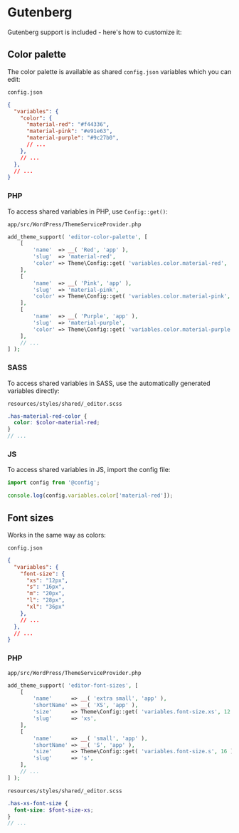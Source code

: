 # Gutenberg

Gutenberg support is included - here's how to customize it:

## Color palette

The color palette is available as shared `config.json` variables which you can edit:

`config.json`
```json
{
  "variables": {
    "color": {
      "material-red": "#f44336",
      "material-pink": "#e91e63",
      "material-purple": "#9c27b0",
      // ...
    },
    // ...
  },
  // ...
}
```

### PHP

To access shared variables in PHP, use `Config::get()`:

`app/src/WordPress/ThemeServiceProvider.php`
```php
add_theme_support( 'editor-color-palette', [
	[
		'name'  => __( 'Red', 'app' ),
		'slug'  => 'material-red',
		'color' => Theme\Config::get( 'variables.color.material-red', '#000000' ),
	],
	[
		'name'  => __( 'Pink', 'app' ),
		'slug'  => 'material-pink',
		'color' => Theme\Config::get( 'variables.color.material-pink', '#000000' ),
	],
	[
		'name'  => __( 'Purple', 'app' ),
		'slug'  => 'material-purple',
		'color' => Theme\Config::get( 'variables.color.material-purple', '#000000' ),
	],
	// ...
] );
```

### SASS

To access shared variables in SASS, use the automatically generated variables directly:

`resources/styles/shared/_editor.scss`
```scss
.has-material-red-color {
  color: $color-material-red;
}
// ...
```

### JS

To access shared variables in JS, import the config file:
```js
import config from '@config';

console.log(config.variables.color['material-red']);
```

## Font sizes

Works in the same way as colors:

`config.json`
```json
{
  "variables": {
    "font-size": {
      "xs": "12px",
      "s": "16px",
      "m": "20px",
      "l": "28px",
      "xl": "36px"
    },
    // ...
  },
  // ...
}
```

### PHP

`app/src/WordPress/ThemeServiceProvider.php`
```php
add_theme_support( 'editor-font-sizes', [
	[
        'name'      => __( 'extra small', 'app' ),
        'shortName' => __( 'XS', 'app' ),
        'size'      => Theme\Config::get( 'variables.font-size.xs', 12 ),
        'slug'      => 'xs',
    ],
    [
        'name'      => __( 'small', 'app' ),
        'shortName' => __( 'S', 'app' ),
        'size'      => Theme\Config::get( 'variables.font-size.s', 16 ),
        'slug'      => 's',
    ],
	// ...
] );
```

`resources/styles/shared/_editor.scss`
```scss
.has-xs-font-size {
  font-size: $font-size-xs;
}
// ...
```
